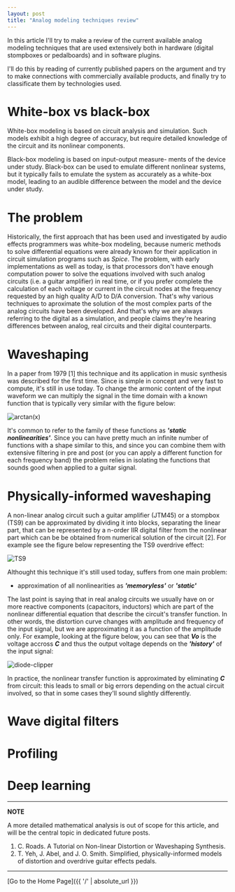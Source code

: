 ```yaml
---
layout: post
title: "Analog modeling techniques review"
---
```


In this article I'll try to make a review of the current available
analog modeling techniques that are used extensively both in hardware (digital stompboxes or pedalboards)
and in software plugins. 

I'll do this by reading of currently published papers on the argument and try to make connections with
commercially available products, and finally try to classificate them by technologies used.

# White-box vs black-box

White-box modeling is based on circuit analysis and simulation. 
Such models exhibit a high degree of accuracy, but require detailed knowledge of
the circuit and its nonlinear components.

Black-box modeling is based on input-output measure-
ments of the device under study. Black-box can be used to emulate different nonlinear systems,
but it typically fails to emulate the system as accurately as a
white-box model, leading to an audible difference between
the model and the device under study.

# The problem

Historically, the first approach that has been used and investigated by audio effects programmers
was white-box modeling, because numeric methods to solve differential equations were already known for their
application in circuit simulation programs such as _Spice_. 
The problem, with early implementations as well as today, is that processors don't have
enough computation power to solve the equations involved with such analog circuits (i.e. a guitar amplifier) in real time, or if you prefer
complete the calculation of each voltage or current in the circuit nodes at the frequency requested by an high
quality A/D to D/A conversion. That's why various techniques to aproximate the solution of the most
complex parts of the analog circuits have been developed. And that's why we are always referring to the digital as a
simulation, and people claims they're hearing differences between analog, real circuits and their digital counterparts.

# Waveshaping

In a paper from 1979 [1] this technique and its application in music synthesis was described for the first time. Since is simple
in concept and very fast to compute, it's still in use today. To change the armonic content of the input waveform we can multiply
the signal in the time domain with a known function that is typically very similar with the figure below:

![arctan(x)](arctan-1.png)

It's common to refer to the family of these functions as _**'static nonlinearities'**_. Since you can have pretty much an infinite number
of functions with a shape similar to this, and since you can combine them with extensive filtering in pre and post (or you can apply a different function for each frequency band)
the problem relies in isolating the functions that sounds good when applied to a guitar signal.

# Physically-informed waveshaping

A non-linear analog circuit such a guitar amplifier (JTM45) or a stompbox (TS9) can be approximated
by dividing it into blocks, separating the linear part, that can be represented by a n-order IIR digital filter
from the nonlinear part which can be be obtained from numerical solution of the circuit [2]. For example see the figure below
representing the TS9 overdrive effect:

![TS9](overdrive-effect-1.png)

Althought this technique it's still used today, suffers from one main problem:

* approximation of all nonlinearities as _**'memoryless'**_ or _**'static'**_

The last point is saying that in real analog circuits we usually have on or more reactive components (capacitors, inductors) which are part
of the nonlinear differential equation that describe the circuit's transfer function. In other words, the distortion curve changes with amplitude and frequency of the input signal,
but we are approximating it as a function of the amplitude only. For example, looking at the figure below, you can see that _**Vo**_ is the voltage accross _**C**_ and thus the output
voltage depends on the _**'history'**_ of the input signal:

![diode-clipper](diode-clipper-1.png)

In practice, the nonlinear transfer function is approximated by eliminating _**C**_ from circuit: this leads to small or big errors
depending on the actual circuit involved, so that in some cases they'll sound slightly differently.

# Wave digital filters



# Profiling

# Deep learning

---
**NOTE**

A more detailed mathematical analysis is out of scope for this article, and will be the central topic in dedicated future posts.

1. C. Roads. A Tutorial on Non-linear Distortion or Waveshaping Synthesis.
2. T. Yeh, J. Abel, and J. O. Smith. Simplified, physically-informed models of distortion and overdrive guitar effects pedals.

---

[Go to the Home Page]({{ '/' | absolute_url }})


